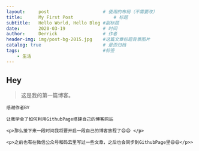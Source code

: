```yaml
---
layout:     post   				    # 使用的布局（不需要改）
title:      My First Post 				# 标题 
subtitle:   Hello World, Hello Blog #副标题
date:       2020-03-19 				# 时间
author:     Derrick 				# 作者
header-img: img/post-bg-2015.jpg 	#这篇文章标题背景图片
catalog: true 						# 是否归档
tags:								#标签
    - 生活
---
```


## Hey
>这是我的第一篇博客。

`感谢作者BY` 

`让我学会了如何利用GithubPage搭建自己的博客网站`

`<p>那么接下来一段时间我将要开启一段自己的博客旅程了😄😄 </p>`

`<p>之前也有在微信公众号和码云里写过一些文章，之后也会同步到GithubPage里😄😄</p>>`



